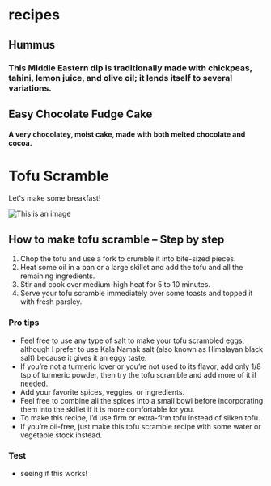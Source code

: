 # recipes

## Hummus
### This Middle Eastern dip is traditionally made with chickpeas, tahini, lemon juice, and olive oil; it lends itself to several variations.

## Easy Chocolate Fudge Cake
#### A very chocolatey, moist cake, made with both melted chocolate and cocoa.

# Tofu Scramble

Let's make some breakfast!

![This is an image](https://simpleveganblog.com/wp-content/uploads/2019/04/Simple-tofu-scramble.jpg)

## How to make tofu scramble – Step by step

1. Chop the tofu and use a fork to crumble it into bite-sized pieces.
2. Heat some oil in a pan or a large skillet and add the tofu and all the remaining ingredients. 
3. Stir and cook over medium-high heat for 5 to 10 minutes.
4. Serve your tofu scramble immediately over some toasts and topped it with fresh parsley.

### Pro tips

* Feel free to use any type of salt to make your tofu scrambled eggs, although I prefer to use Kala Namak salt (also known as Himalayan black salt) because it gives it an eggy taste.
* If you’re not a turmeric lover or you’re not used to its flavor, add only 1/8 tsp of turmeric powder, then try the tofu scramble and add more of it if needed.
* Add your favorite spices, veggies, or ingredients.
* Feel free to combine all the spices into a small bowl before incorporating them into the skillet if it is more comfortable for you.
* To make this recipe, I’d use firm or extra-firm tofu instead of silken tofu.
* If you’re oil-free, just make this tofu scramble recipe with some water or vegetable stock instead.


### Test

- seeing if this works!
